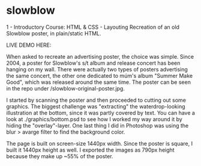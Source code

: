 # slowblow

1 - Introductory Course: HTML & CSS - Layouting
Recreation of an old Slowblow poster, in plain/static HTML.

LIVE DEMO HERE: 

When asked to recreate an advertising poster, the choice was simple. Since 2004, a poster for Slowblow's s/t album and release concert has been hanging on my wall. There were actually two types of posters advertising the same concert, the other one dedicated to múm's album "Summer Make Good", which was released around the same time. The poster can be seen in the repo under /slowblow-original-poster.jpg.

I started by scanning the poster and then proceeded to cutting out some graphics. The biggest challenge was "extracting" the waterdrop-looking illustration at the bottom, since it was partly covered by text. You can have a look at ./graphics/bottom.psd to see how I worked my way around it by hiding the "overlay"-layer. One last thing I did in Photoshop was using the blur > avarge filter to find the background color.

The page is built on screen-size 1440px width. Since the poster is square, I built it 1440px height as well. I exported the images as 790px height because they make up ~55% of the poster.